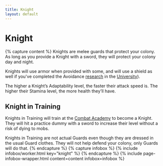 ```yaml
---
title: Knight
layout: default
---
```

# Knight

{% capture content %}
Knights are melee guards that protect your colony. As long as you provide a Knight with a sword, they will protect your colony day and night.

Knights will use armor when provided with some, and will use a shield as well if you've completed the Avoidance [research](../../source/systems/research) in the [University](../../source/buildings/university)).

The higher a Knight’s Adaptability level, the faster their attack speed is. The higher their Stamina level, the more health they’ll have.

## Knight in Training
Knights in Training will train at the [Combat Academy](../buildings/combatacademy) to become a Knight. They will hit a practice dummy with a sword to increase their level without a risk of dying to mobs.

Knights in Training are not actual Guards even though they are dressed in the usual Guard clothes. They will not help defend your colony, only Guards will do that. 
{% endcapture %}
{% capture infobox %}
{% include infobox/worker.html key="knight" %}
{% endcapture %}
{% include page-infobox-wrapper.html content=content infobox=infobox %}
